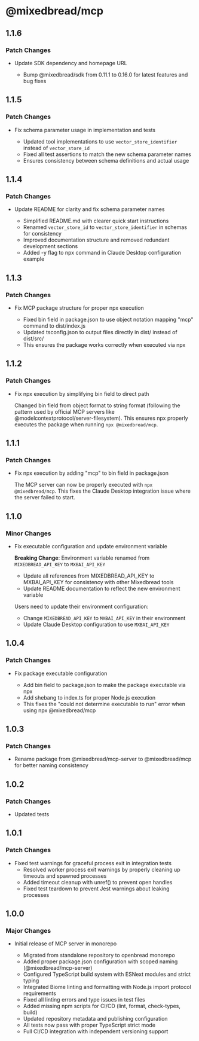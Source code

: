 # @mixedbread/mcp

## 1.1.6

### Patch Changes

- Update SDK dependency and homepage URL

  - Bump @mixedbread/sdk from 0.11.1 to 0.16.0 for latest features and bug fixes

## 1.1.5

### Patch Changes

- Fix schema parameter usage in implementation and tests

  - Updated tool implementations to use `vector_store_identifier` instead of `vector_store_id`
  - Fixed all test assertions to match the new schema parameter names
  - Ensures consistency between schema definitions and actual usage

## 1.1.4

### Patch Changes

- Update README for clarity and fix schema parameter names

  - Simplified README.md with clearer quick start instructions
  - Renamed `vector_store_id` to `vector_store_identifier` in schemas for consistency
  - Improved documentation structure and removed redundant development sections
  - Added -y flag to npx command in Claude Desktop configuration example

## 1.1.3

### Patch Changes

- Fix MCP package structure for proper npx execution

  - Fixed bin field in package.json to use object notation mapping "mcp" command to dist/index.js
  - Updated tsconfig.json to output files directly in dist/ instead of dist/src/
  - This ensures the package works correctly when executed via npx

## 1.1.2

### Patch Changes

- Fix npx execution by simplifying bin field to direct path

  Changed bin field from object format to string format (following the pattern used by official MCP servers like @modelcontextprotocol/server-filesystem). This ensures npx properly executes the package when running `npx @mixedbread/mcp`.

## 1.1.1

### Patch Changes

- Fix npx execution by adding "mcp" to bin field in package.json

  The MCP server can now be properly executed with `npx @mixedbread/mcp`. This fixes the Claude Desktop integration issue where the server failed to start.

## 1.1.0

### Minor Changes

- Fix executable configuration and update environment variable

  **Breaking Change**: Environment variable renamed from `MIXEDBREAD_API_KEY` to `MXBAI_API_KEY`

  - Update all references from MIXEDBREAD_API_KEY to MXBAI_API_KEY for consistency with other Mixedbread tools
  - Update README documentation to reflect the new environment variable

  Users need to update their environment configuration:

  - Change `MIXEDBREAD_API_KEY` to `MXBAI_API_KEY` in their environment
  - Update Claude Desktop configuration to use `MXBAI_API_KEY`

## 1.0.4

### Patch Changes

- Fix package executable configuration

  - Add bin field to package.json to make the package executable via npx
  - Add shebang to index.ts for proper Node.js execution
  - This fixes the "could not determine executable to run" error when using npx @mixedbread/mcp

## 1.0.3

### Patch Changes

- Rename package from @mixedbread/mcp-server to @mixedbread/mcp for better naming consistency

## 1.0.2

### Patch Changes

- Updated tests

## 1.0.1

### Patch Changes

- Fixed test warnings for graceful process exit in integration tests
  - Resolved worker process exit warnings by properly cleaning up timeouts and spawned processes
  - Added timeout cleanup with unref() to prevent open handles
  - Fixed test teardown to prevent Jest warnings about leaking processes

## 1.0.0

### Major Changes

- Initial release of MCP server in monorepo

  - Migrated from standalone repository to openbread monorepo
  - Added proper package.json configuration with scoped naming (@mixedbread/mcp-server)
  - Configured TypeScript build system with ESNext modules and strict typing
  - Integrated Biome linting and formatting with Node.js import protocol requirements
  - Fixed all linting errors and type issues in test files
  - Added missing npm scripts for CI/CD (lint, format, check-types, build)
  - Updated repository metadata and publishing configuration
  - All tests now pass with proper TypeScript strict mode
  - Full CI/CD integration with independent versioning support
